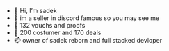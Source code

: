 - 👋 Hi, I’m sadek
- 👀 im a seller in discord famous so you may see me
- 🌱 132 vouchs and proofs
- 💞️ 200 costumer and 170 deals
- 📫 owner of sadek reborn and full stacked devloper
